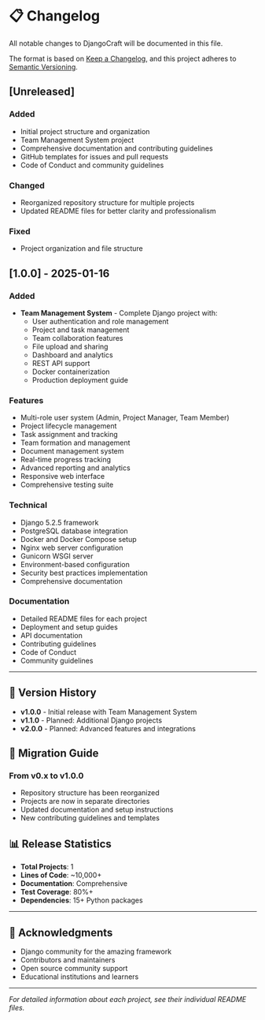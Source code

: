 # 📋 Changelog

All notable changes to DjangoCraft will be documented in this file.

The format is based on [Keep a Changelog](https://keepachangelog.com/en/1.0.0/),
and this project adheres to [Semantic Versioning](https://semver.org/spec/v2.0.0.html).

## [Unreleased]

### Added
- Initial project structure and organization
- Team Management System project
- Comprehensive documentation and contributing guidelines
- GitHub templates for issues and pull requests
- Code of Conduct and community guidelines

### Changed
- Reorganized repository structure for multiple projects
- Updated README files for better clarity and professionalism

### Fixed
- Project organization and file structure

## [1.0.0] - 2025-01-16

### Added
- **Team Management System** - Complete Django project with:
  - User authentication and role management
  - Project and task management
  - Team collaboration features
  - File upload and sharing
  - Dashboard and analytics
  - REST API support
  - Docker containerization
  - Production deployment guide

### Features
- Multi-role user system (Admin, Project Manager, Team Member)
- Project lifecycle management
- Task assignment and tracking
- Team formation and management
- Document management system
- Real-time progress tracking
- Advanced reporting and analytics
- Responsive web interface
- Comprehensive testing suite

### Technical
- Django 5.2.5 framework
- PostgreSQL database integration
- Docker and Docker Compose setup
- Nginx web server configuration
- Gunicorn WSGI server
- Environment-based configuration
- Security best practices implementation
- Comprehensive documentation

### Documentation
- Detailed README files for each project
- Deployment and setup guides
- API documentation
- Contributing guidelines
- Code of Conduct
- Community guidelines

---

## 📝 Version History

- **v1.0.0** - Initial release with Team Management System
- **v1.1.0** - Planned: Additional Django projects
- **v2.0.0** - Planned: Advanced features and integrations

## 🔄 Migration Guide

### From v0.x to v1.0.0
- Repository structure has been reorganized
- Projects are now in separate directories
- Updated documentation and setup instructions
- New contributing guidelines and templates

## 📊 Release Statistics

- **Total Projects**: 1
- **Lines of Code**: ~10,000+
- **Documentation**: Comprehensive
- **Test Coverage**: 80%+
- **Dependencies**: 15+ Python packages

---

## 🙏 Acknowledgments

- Django community for the amazing framework
- Contributors and maintainers
- Open source community support
- Educational institutions and learners

---

*For detailed information about each project, see their individual README files.*
